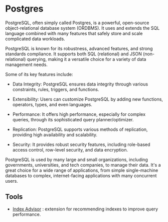 # Postgres

PostgreSQL, often simply called Postgres, is a powerful, open-source object-relational
database system (ORDBMS). It uses and extends the SQL language combined with
many features that safely store and scale complicated data workloads.

PostgreSQL is known for its robustness, advanced features, and strong standards
compliance. It supports both SQL (relational) and JSON (non-relational) querying,
making it a versatile choice for a variety of data management needs.

Some of its key features include:

- Data Integrity: PostgreSQL ensures data integrity through various constraints,
rules, triggers, and functions.

- Extensibility: Users can customize PostgreSQL by adding new functions,
operators, types, and even languages.

- Performance: It offers high performance, especially for complex queries,
through its sophisticated query planner/optimizer.

- Replication: PostgreSQL supports various methods of replication, providing
high availability and scalability.

- Security: It provides robust security features, including role-based access
control, row-level security, and data encryption.

PostgreSQL is used by many large and small organizations, including governments,
universities, and tech companies, to manage their data. It's a great choice
for a wide range of applications, from simple single-machine databases to
complex, internet-facing applications with many concurrent users.

## Tools

- [Index Advisor](https://github.com/supabase/index_advisor) : extension for
recommending indexes to improve query performance.
